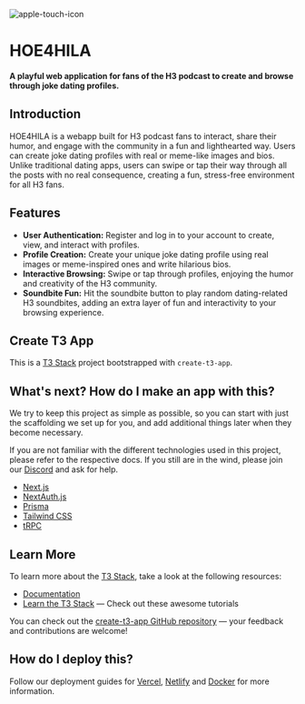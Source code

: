 ![apple-touch-icon](https://github.com/Jacksonmills/hoe4hila/assets/19780885/c8edee9d-cde7-4e86-8405-1ed6ec5d5801)
# HOE4HILA

**A playful web application for fans of the H3 podcast to create and browse through joke dating profiles.**

## Introduction

HOE4HILA is a webapp built for H3 podcast fans to interact, share their humor, and engage with the community in a fun and lighthearted way. Users can create joke dating profiles with real or meme-like images and bios. Unlike traditional dating apps, users can swipe or tap their way through all the posts with no real consequence, creating a fun, stress-free environment for all H3 fans.

## Features

- **User Authentication:** Register and log in to your account to create, view, and interact with profiles.
- **Profile Creation:** Create your unique joke dating profile using real images or meme-inspired ones and write hilarious bios.
- **Interactive Browsing:** Swipe or tap through profiles, enjoying the humor and creativity of the H3 community.
- **Soundbite Fun:** Hit the soundbite button to play random dating-related H3 soundbites, adding an extra layer of fun and interactivity to your browsing experience.

## Create T3 App

This is a [T3 Stack](https://create.t3.gg/) project bootstrapped with `create-t3-app`.

## What's next? How do I make an app with this?

We try to keep this project as simple as possible, so you can start with just the scaffolding we set up for you, and add additional things later when they become necessary.

If you are not familiar with the different technologies used in this project, please refer to the respective docs. If you still are in the wind, please join our [Discord](https://t3.gg/discord) and ask for help.

- [Next.js](https://nextjs.org)
- [NextAuth.js](https://next-auth.js.org)
- [Prisma](https://prisma.io)
- [Tailwind CSS](https://tailwindcss.com)
- [tRPC](https://trpc.io)

## Learn More

To learn more about the [T3 Stack](https://create.t3.gg/), take a look at the following resources:

- [Documentation](https://create.t3.gg/)
- [Learn the T3 Stack](https://create.t3.gg/en/faq#what-learning-resources-are-currently-available) — Check out these awesome tutorials

You can check out the [create-t3-app GitHub repository](https://github.com/t3-oss/create-t3-app) — your feedback and contributions are welcome!

## How do I deploy this?

Follow our deployment guides for [Vercel](https://create.t3.gg/en/deployment/vercel), [Netlify](https://create.t3.gg/en/deployment/netlify) and [Docker](https://create.t3.gg/en/deployment/docker) for more information.

